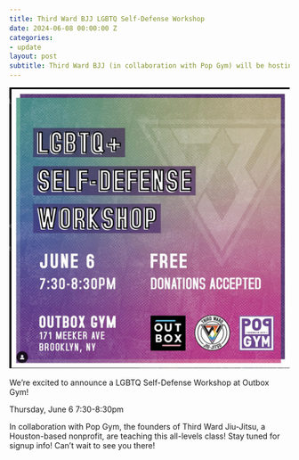 ```yaml
---
title: Third Ward BJJ LGBTQ Self-Defense Workshop
date: 2024-06-08 00:00:00 Z
categories:
- update
layout: post
subtitle: Third Ward BJJ (in collaboration with Pop Gym) will be hosting a LGBTQ Self-Defense workshop at Outbox
---
```


![Third Ward BJJ at outbox](/assets/ThirdWardOutboxFlyer.png)

We’re excited to announce a LGBTQ Self-Defense Workshop at Outbox Gym!

Thursday, June 6
7:30-8:30pm

In collaboration with Pop Gym, the founders of Third Ward Jiu-Jitsu, a Houston-based nonprofit, are teaching this all-levels class! Stay tuned for signup info! Can’t wait to see you there!
